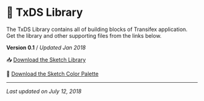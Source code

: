 # 💎 TxDS Library

The TxDS Library contains all of building blocks of Transifex application. Get the library and other supporting files from the links below.

**Version 0.1** / 
_Updated Jan 2018_

📥 [Download the Sketch Library](/library/TxDS_Design_Kit.0.1.sketch)

🎨 [Download the Sketch Color Palette](/library/TxDS_Colors.sketchpalette)

------
_Last updated on July 12, 2018_





  


